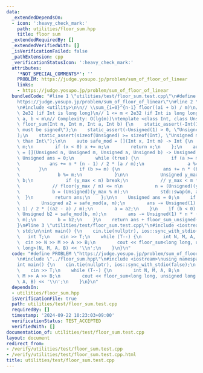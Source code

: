 ```yaml
---
data:
  _extendedDependsOn:
  - icon: ':heavy_check_mark:'
    path: utilities/floor_sum.hpp
    title: floor sum
  _extendedRequiredBy: []
  _extendedVerifiedWith: []
  _isVerificationFailed: false
  _pathExtension: cpp
  _verificationStatusIcon: ':heavy_check_mark:'
  attributes:
    '*NOT_SPECIAL_COMMENTS*': ''
    PROBLEM: https://judge.yosupo.jp/problem/sum_of_floor_of_linear
    links:
    - https://judge.yosupo.jp/problem/sum_of_floor_of_linear
  bundledCode: "#line 1 \"utilities/test/floor_sum.test.cpp\"\n#define PROBLEM \"\
    https://judge.yosupo.jp/problem/sum_of_floor_of_linear\"\n#line 2 \"utilities/floor_sum.hpp\"\
    \n#include <utility>\n\n// \\sum_{i=0}^{n-1} floor((ai + b) / m)\n// 0 <= n <\
    \ 2e32 (if Int is long long)\n// 1 <= m < 2e32 (if Int is long long)\n// 0 <=\
    \ a, b < m\n// Complexity: O(lg(m))\ntemplate <class Int, class Unsigned> Int\
    \ floor_sum(Int n, Int m, Int a, Int b) {\n    static_assert(-Int(1) < 0, \"Int\
    \ must be signed\");\n    static_assert(-Unsigned(1) > 0, \"Unsigned must be unsigned\"\
    );\n    static_assert(sizeof(Unsigned) >= sizeof(Int), \"Unsigned must be larger\
    \ than Int\");\n\n    auto safe_mod = [](Int x, Int m) -> Int {\n        x %=\
    \ m;\n        if (x < 0) x += m;\n        return x;\n    };\n    auto floor_sum_unsigned\
    \ = [](Unsigned n, Unsigned m, Unsigned a, Unsigned b) -> Unsigned {\n       \
    \ Unsigned ans = 0;\n        while (true) {\n            if (a >= m) {\n     \
    \           ans += n * (n - 1) / 2 * (a / m);\n                a %= m;\n     \
    \       }\n            if (b >= m) {\n                ans += n * (b / m);\n  \
    \              b %= m;\n            }\n\n            Unsigned y_max = a * n +\
    \ b;\n            if (y_max < m) break;\n            // y_max < m * (n + 1)\n\
    \            // floor(y_max / m) <= n\n            n = (Unsigned)(y_max / m);\n\
    \            b = (Unsigned)(y_max % m);\n            std::swap(m, a);\n      \
    \  }\n        return ans;\n    };\n\n    Unsigned ans = 0;\n    if (a < 0) {\n\
    \        Unsigned a2 = safe_mod(a, m);\n        ans -= Unsigned(1) * n * (n -\
    \ 1) / 2 * ((a2 - a) / m);\n        a = a2;\n    }\n    if (b < 0) {\n       \
    \ Unsigned b2 = safe_mod(b, m);\n        ans -= Unsigned(1) * n * ((b2 - b) /\
    \ m);\n        b = b2;\n    }\n    return ans + floor_sum_unsigned(n, m, a, b);\n\
    }\n#line 3 \"utilities/test/floor_sum.test.cpp\"\n#include <iostream>\nusing namespace\
    \ std;\n\nint main() {\n    cin.tie(nullptr), ios::sync_with_stdio(false);\n \
    \   int T;\n    cin >> T;\n    while (T--) {\n        int N, M, A, B;\n      \
    \  cin >> N >> M >> A >> B;\n        cout << floor_sum<long long, unsigned long\
    \ long>(N, M, A, B) << '\\n';\n    }\n}\n"
  code: "#define PROBLEM \"https://judge.yosupo.jp/problem/sum_of_floor_of_linear\"\
    \n#include \"../floor_sum.hpp\"\n#include <iostream>\nusing namespace std;\n\n\
    int main() {\n    cin.tie(nullptr), ios::sync_with_stdio(false);\n    int T;\n\
    \    cin >> T;\n    while (T--) {\n        int N, M, A, B;\n        cin >> N >>\
    \ M >> A >> B;\n        cout << floor_sum<long long, unsigned long long>(N, M,\
    \ A, B) << '\\n';\n    }\n}\n"
  dependsOn:
  - utilities/floor_sum.hpp
  isVerificationFile: true
  path: utilities/test/floor_sum.test.cpp
  requiredBy: []
  timestamp: '2024-09-22 10:23:03+09:00'
  verificationStatus: TEST_ACCEPTED
  verifiedWith: []
documentation_of: utilities/test/floor_sum.test.cpp
layout: document
redirect_from:
- /verify/utilities/test/floor_sum.test.cpp
- /verify/utilities/test/floor_sum.test.cpp.html
title: utilities/test/floor_sum.test.cpp
---
```

